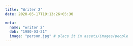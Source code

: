 ```yaml
---
title: "Writer 2"
date: 2020-05-17T19:13:26+05:30

meta:
  name: "writer 2"
  dob: "1980-03-21"
  image: "person.jpg" # place it in assets/images/people
---
```

